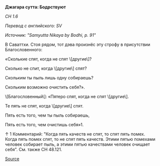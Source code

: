 **Джагара сутта: Бодрствуют**

_СН 1\.6_

_Перевод с английского: SV_

_Источник: "Samyutta Nikaya by Bodhi, p\. 91"_

В Саваттхи\. Стоя рядом, тот дэва произнёс эту строфу в присутствии Благословенного: 

«Сколькие спят, когда не спят \\[другие\\]? 

Сколько не спит, когда \\[другие\\] спят? 

Скольким ты пыль лишь одну собираешь? 

Скольким возможно очистить себя?»\. 

\\[Благословенный\\]: «Пятеро спят, когда не спят \\[другие\\]\. 

Те пять не спят, когда \\[другие\\] спят\. 

Пять есть того, чем ты пыль собираешь, 

Пять есть того, чем очистишь себя»1\. 

↑ 1 Комментарий: "Когда пять качеств не спят, то спят пять помех\. Когда пять помех спят, то не спят пять качеств\. Этими пятью помехами человек собирает пыль, а этими пятью качествами человек очищает себя"\. См\. также СН 48\.121\.

[Source](https://www\.theravada\.ru/Teaching/Canon/Suttanta/Texts/sn1_6\-jagara\-sutta\-sv\.htm)